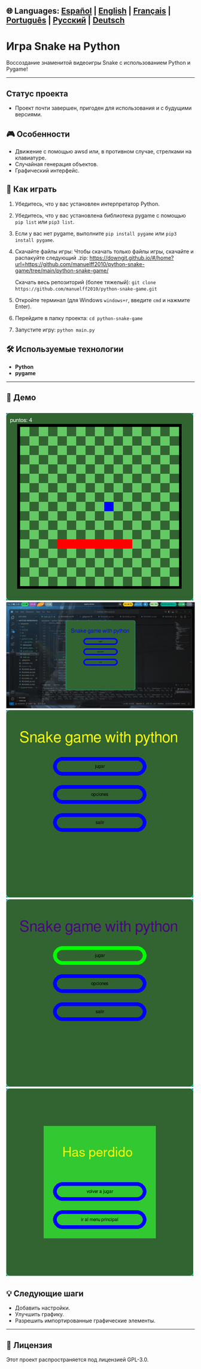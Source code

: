 🌐 **Languages:** [Español](../README.md) | [English](README.en.md) | [Français](README.fr.md) | [Português](README.pt.md) | [Русский](README.ru.md) | [Deutsch](README.de.md)
---
# Игра Snake на Python

Воссоздание знаменитой видеоигры Snake с использованием Python и Pygame!

---
## Статус проекта
* Проект почти завершен, пригоден для использования и с будущими версиями.
## 🎮 Особенности

* Движение с помощью awsd или, в противном случае, стрелками на клавиатуре.
* Случайная генерация объектов.
* Графический интерфейс.

## 🚀 Как играть

1. Убедитесь, что у вас установлен интерпретатор Python.
2. Убедитесь, что у вас установлена библиотека pygame с помощью `pip list` или `pip3 list`.
3. Если у вас нет pygame, выполните `pip install pygame` или `pip3 install pygame`.
4. Скачайте файлы игры:
   Чтобы скачать только файлы игры, скачайте и распакуйте следующий .zip:
   https://downgit.github.io/#/home?url=https://github.com/manuelff2010/python-snake-game/tree/main/python-snake-game/

   Скачать весь репозиторий (более тяжелый):
   `git clone https://github.com/manuelff2010/python-snake-game.git`
5. Откройте терминал (для Windows `windows+r`, введите `cmd` и нажмите Enter).
6. Перейдите в папку проекта: `cd python-snake-game`
7. Запустите игру: `python main.py`

## 🛠️ Используемые технологии
* **Python**
* **pygame**
---
## 📸 Демо

![Screenshot des Spiels](imagenes/vista_juego.png)
![Screenshot des Spiels](imagenes/vista_escritorio.png)
![Screenshot des Spiels](imagenes/vista_menu_1.png)
![Screenshot des Spiels](imagenes/vista_menu_2.png)
![Screenshot des Spiels](imagenes/vista_menu_perdida.png)
---
## 💡 Следующие шаги

* Добавить настройки.
* Улучшить графику.
* Разрешить импортированные графические элементы.
---

## 📄 Лицензия

Этот проект распространяется под лицензией GPL-3.0.